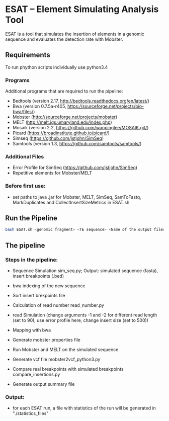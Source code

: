# ESAT – Element Simulating Analysis Tool

ESAT is a tool that simulates the insertion of elements in a genomic sequence and evaluates the detection rate with Mobster.


## Requirements

To run phython scripts individually use python3.4

### Programs 
Additional programs that are required to run the pipeline:

* Bedtools (version 2.17, http://bedtools.readthedocs.org/en/latest/)
* Bwa (version 0.7.5a-r405, https://sourceforge.net/projects/bio-bwa/files/)
* Mobster (http://sourceforge.net/projects/mobster)
* MELT (http://melt.igs.umaryland.edu/index.php)
* Mosaik (version 2.2, https://github.com/wanpinglee/MOSAIK.git/)
* Picard (https://broadinstitute.github.io/picard/)
* Simseq (https://github.com/jstjohn/SimSeq)
* Samtools (version 1.3, https://github.com/samtools/samtools/)

### Additional Files

* Error Profile for SimSeq (https://github.com/jstjohn/SimSeq)
* Repetitive elements for Mobster/MELT

### Before first use:
* set paths to java .jar for Mobster, MELT, SimSeq, SamToFastq, MarkDuplicates and CollectInsertSizeMetrics in ESAT.sh


## Run the Pipeline

```bash
bash ESAT.sh <genomic fragment> <TE sequence> <Name of the output files> <Coverage of the read simulation> <Number of insertions> <ID>
```


## The pipeline

### Steps in the pipeline:

* Sequence Simulation sim_seq.py; Output: simulated sequence (fasta), insert breakpoints (.bed)



* bwa indexing of the new sequence
* Sort insert brekpoints file
* Calculation of read number read_number.py

* read Simulation
	 (change arguments -1 and -2 for different read length (set to 90), use error profile here, 	  	change insert size (set to 500))

* Mapping with bwa
* Generate mobster properties file
* Run Mobster and MELT on the simulated sequence
* Generate vcf file  mobster2vcf_python3.py
* Compare real breakpoints with simulated breakpoints compare_insertions.py
* Generate output summary file

### Output:

* for each ESAT run, a file with statistics of the run will be generated in "./statistics_files"















